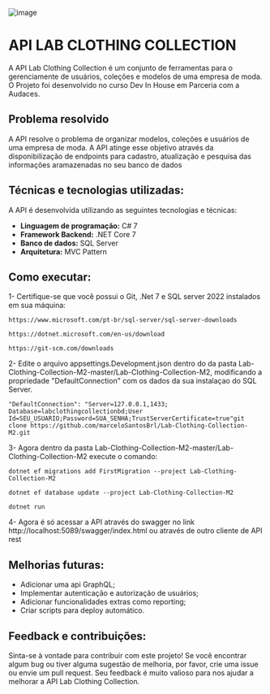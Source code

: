 ![image](https://encrypted-tbn0.gstatic.com/images?q=tbn:ANd9GcQgDwmUNq7SglZ1tum81yxdFKJVA9NVwOonNkFq1zwa1g&s)

# API LAB CLOTHING COLLECTION

A API Lab Clothing Collection é um conjunto de ferramentas para o gerenciamente de usuários, coleções e modelos de uma empresa de moda.
O Projeto foi desenvolvido no curso Dev In House em Parceria com a Audaces.

## Problema resolvido

A API resolve o problema de organizar modelos, coleções e usuários de uma empresa de moda. A API atinge esse objetivo através da disponibilização de endpoints para cadastro, atualização e pesquisa das informações aramazenadas no seu banco de dados

## Técnicas e tecnologias utilizadas:
A API é desenvolvida utilizando as seguintes tecnologias e técnicas:

* **Linguagem de programação:** C# 7
* **Framework Backend:** .NET Core 7
* **Banco de dados:** SQL Server
* **Arquitetura:** MVC Pattern

## Como executar:

1- Certifique-se que você possui o Git, .Net 7 e SQL server 2022 instalados em sua máquina:

```
https://www.microsoft.com/pt-br/sql-server/sql-server-downloads

https://dotnet.microsoft.com/en-us/download

https://git-scm.com/downloads
```

2- Edite o arquivo appsettings.Development.json dentro do da pasta Lab-Clothing-Collection-M2-master/Lab-Clothing-Collection-M2, modificando a propriedade "DefaultConnection" com os dados da sua instalaçao do SQL Server.

```
"DefaultConnection": "Server=127.0.0.1,1433; Database=labclothingcollectionbd;User Id=SEU_USUARIO;Password=SUA_SENHA;TrustServerCertificate=true"git clone https://github.com/marceloSantosBrl/Lab-Clothing-Collection-M2.git
```

3- Agora dentro da pasta Lab-Clothing-Collection-M2-master/Lab-Clothing-Collection-M2 execute o comando:

```
dotnet ef migrations add FirstMigration --project Lab-Clothing-Collection-M2

dotnet ef database update --project Lab-Clothing-Collection-M2

dotnet run
```

4- Agora é só acessar a API através do swagger no link http://localhost:5089/swagger/index.html ou através de outro cliente de API rest

## Melhorias futuras:

* Adicionar uma api GraphQL;
* Implementar autenticação e autorização de usuários;
* Adicionar funcionalidades extras como reporting;
* Criar scripts para deploy automático.

## Feedback e contribuições:

Sinta-se à vontade para contribuir com este projeto! Se você encontrar algum bug ou tiver alguma sugestão de melhoria, por favor, crie uma issue ou envie um pull request. Seu feedback é muito valioso para nos ajudar a melhorar a API Lab Clothing Collection.
